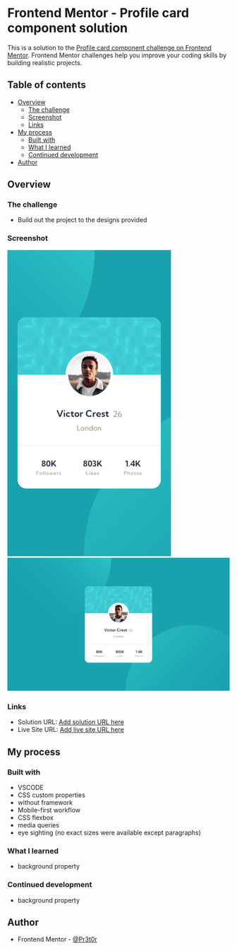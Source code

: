 # Frontend Mentor - Profile card component solution

This is a solution to the [Profile card component challenge on Frontend Mentor](https://www.frontendmentor.io/challenges/profile-card-component-cfArpWshJ). Frontend Mentor challenges help you improve your coding skills by building realistic projects. 

## Table of contents

- [Overview](#overview)
  - [The challenge](#the-challenge)
  - [Screenshot](#screenshot)
  - [Links](#links)
- [My process](#my-process)
  - [Built with](#built-with)
  - [What I learned](#what-i-learned)
  - [Continued development](#continued-development)
- [Author](#author)
## Overview

### The challenge

- Build out the project to the designs provided

### Screenshot

![Mobile](./screenshots/mobile.png)
![Desktop](./screenshots/desktop.png) 

### Links

- Solution URL: [Add solution URL here](https://your-solution-url.com)
- Live Site URL: [Add live site URL here](https://your-live-site-url.com)

## My process

### Built with

- VSCODE
- CSS custom properties
- without framework
- Mobile-first workflow
- CSS flexbox
- media queries
- eye sighting (no exact sizes were available except paragraphs) 

### What I learned

- background property

### Continued development

- background property


## Author

- Frontend Mentor - [@Pr3t0r](https://www.frontendmentor.io/profile/Pr3t0r)

